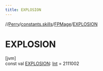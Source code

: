 ```yaml
---
title: EXPLOSION
---
```

//[Perry](../../../index.html)/[constants.skills](../index.html)/[FPMage](index.html)/[EXPLOSION](-e-x-p-l-o-s-i-o-n.html)



# EXPLOSION



[jvm]\
const val [EXPLOSION](-e-x-p-l-o-s-i-o-n.html): [Int](https://kotlinlang.org/api/latest/jvm/stdlib/kotlin/-int/index.html) = 2111002





